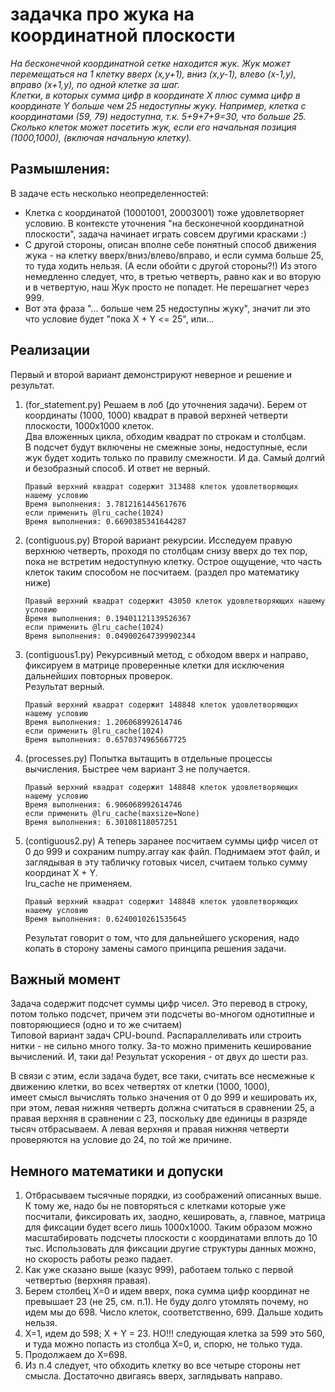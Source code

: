 # задачка про жука на координатной плоскости

_На бесконечной координатной сетке находится жук. Жук может перемещаться на 1 клетку вверх (x,y+1), вниз (x,y-1), влево (x-1,y), вправо (x+1,y), по одной клетке за шаг.<br>
Клетки, в которых сумма цифр в координате X плюс сумма цифр в координате Y больше чем 25 недоступны жуку. Например, клетка с координатами (59, 79) недоступна, т.к. 5+9+7+9=30, что больше 25.<br>
Сколько клеток может посетить жук, если его начальная позиция (1000,1000), (включая начальную клетку)._


## Размышления:
В задаче есть несколько неопределенностей:
* Клетка с координатой (10001001, 20003001) тоже удовлетворяет условию. В контексте уточнения "на бесконечной координатной плоскости", задача начинает играть совсем другими красками :)
* С другой стороны, описан вполне себе понятный способ движения жука - на клетку вверх/вниз/влево/вправо, и если сумма больше 25, то туда ходить нельзя. (А если обойти с другой стороны?!)
Из этого немедленно следует, что, в третью четверть, равно как и во вторую и в четвертую, наш Жук просто не попадет. Не перешагнет через 999.
* Вот эта фраза "... больше чем 25 недоступны жуку", значит ли это что условие будет "пока X + Y <= 25", или...


## Реализации

Первый и второй вариант демонстрируют неверное и решение и результат.

1. (for_statement.py) Решаем в лоб (до уточнения задачи). Берем от координаты (1000, 1000)
квадрат в правой верхней четверти плоскости, 1000х1000 клеток.<br>
Два вложенных цикла, обходим квадрат по строкам и столбцам.<br>
В подсчет будут включены не смежные зоны, недоступные, если жук будет ходить только по правилу смежности.
И да. Самый долгий и безобразный способ. И ответ не верный.
    ```
    Правый верхний квадрат содержит 313488 клеток удовлетворяющих нашему условию
    Время выполнения: 3.7812161445617676
    если применить @lru_cache(1024)
    Время выполнения: 0.6690385341644287
    ```
2. (contiguous.py) Второй вариант рекурсии. Исследуем правую верхнюю четверть, 
проходя по столбцам снизу вверх до тех пор, пока не встретим недоступную клетку.
Острое ощущение, что часть клеток таким способом не посчитаем. (раздел про математику ниже)
    ```
    Правый верхний квадрат содержит 43050 клеток удовлетворяющих нашему условию
    Время выполнения: 0.19401121139526367
    если применить @lru_cache(1024)
    Время выполнения: 0.049002647399902344
    ```
3. (contiguous1.py) Рекурсивный метод, с обходом вверх и направо, фиксируем в матрице проверенные клетки для исключения дальнейших повторных проверок.<br>
Результат верный.
    ```
    Правый верхний квадрат содержит 148848 клеток удовлетворяющих нашему условию
    Время выполнения: 1.206068992614746
    если применить @lru_cache(1024)
    Время выполнения: 0.6570374965667725
    ```
4. (processes.py) Попытка вытащить в отдельные процессы вычисления. Быстрее чем вариант 3 не получается.
    ```
    Правый верхний квадрат содержит 148848 клеток удовлетворяющих нашему условию
    Время выполнения: 6.906068992614746
    если применить @lru_cache(maxsize=None)
    Время выполнения: 6.30108118057251
    ```
5. (contiguous2.py) А теперь заранее посчитаем суммы цифр чисел от 0 до 999 и сохраним numpy.array как файл. Поднимаем этот файл,
и заглядывая в эту табличку готовых чисел, считаем только сумму координат X + Y.<br>lru_cache не применяем.
    ```
    Правый верхний квадрат содержит 148848 клеток удовлетворяющих нашему условию
    Время выполнения: 0.6240010261535645
    ```
   Результат говорит о том, что для дальнейшего ускорения, надо копать в сторону замены самого принципа решения задачи.


## Важный момент
Задача содержит подсчет суммы цифр чисел. 
Это перевод в строку, потом только подсчет, причем эти подсчеты во-многом однотипные и повторяющиеся (одно и то же считаем)<br>
Типовой вариант задач CPU-bound. Распараллеливать или строить нитки - не сильно много толку. 
За-то можно применить кеширование вычислений. И, таки да! Результат ускорения - от двух до шести раз.

В связи с этим, если задача будет, все таки, считать все несмежные к движению клетки, во всех четвертях от клетки (1000, 1000),<br>
имеет смысл вычислять только значения от 0 до 999 и кешировать их, при этом, левая нижняя четверть должна считаться в сравнении 25, 
а правая верхняя в сравнении с 23, поскольку две единицы в разряде тысяч отбрасываем. 
А левая верхняя и правая нижняя четверти проверяются на условие до 24, по той же причине.

## Немного математики и допуски
1. Отбрасываем тысячные порядки, из соображений описанных выше. 
К тому же, надо бы не повторяться с клетками которые уже посчитали, фиксировать их, заодно, кешировать, 
а, главное, матрица для фиксации будет всего лишь 1000х1000.
Таким образом можно масштабировать подсчеты плоскости с координатами вплоть до 10 тыс.
Использовать для фиксации другие структуры данных можно, но скорость работы резко падает.
2. Как уже сказано выше (казус 999), работаем только с первой четвертью (верхняя правая).
3. Берем столбец X=0 и идем вверх, пока сумма цифр координат не превышает 23 (не 25, см. п.1). 
Не буду долго утомлять почему, но идем мы до 698. Число клеток, соответственно, 699. Дальше ходить нельзя.
4. X=1, идем до 598; X + Y = 23. НО!!! следующая клетка за 599 это 560, и туда можно попасть из столбца X=0, и, спорю, не только туда.
5. Продолжаем до X=698.
6. Из п.4 следует, что обходить клетку во все четыре стороны нет смысла. Достаточно двигаясь вверх, заглядывать направо.

